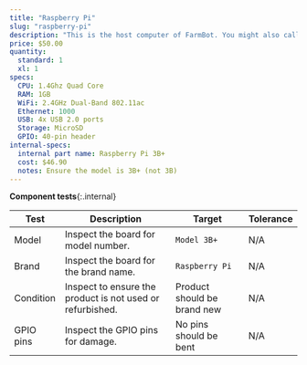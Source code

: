 ```yaml
---
title: "Raspberry Pi"
slug: "raspberry-pi"
description: "This is the host computer of FarmBot. You might also call it FarmBot's brain. The Raspberry Pi runs FarmBot OS, communicates with the web application over ethernet or WiFi, and talks to the Farmduino over a USB serial connection."
price: $50.00
quantity:
  standard: 1
  xl: 1
specs:
  CPU: 1.4Ghz Quad Core
  RAM: 1GB
  WiFi: 2.4GHz Dual-Band 802.11ac
  Ethernet: 1000
  USB: 4x USB 2.0 ports
  Storage: MicroSD
  GPIO: 40-pin header
internal-specs:
  internal part name: Raspberry Pi 3B+
  cost: $46.90
  notes: Ensure the model is 3B+ (not 3B)
---
```


**Component tests**{:.internal}

|Test         |Description  |Target       |Tolerance    |
|-------------|-------------|-------------|-------------|
|Model        |Inspect the board for model number.|`Model 3B+`|N/A
|Brand        |Inspect the board for the brand name.|`Raspberry Pi`|N/A
|Condition    |Inspect to ensure the product is not used or refurbished.|Product should be brand new|N/A
|GPIO pins    |Inspect the GPIO pins for damage.|No pins should be bent|N/A
